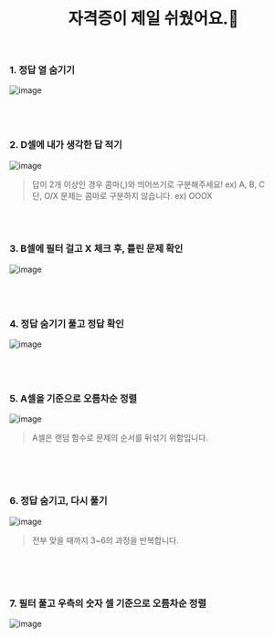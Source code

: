 <div align="center">
  
# 자격증이 제일 쉬웠어요.🤥
</div>

<br />

### 1. 정답 열 숨기기
![image](https://user-images.githubusercontent.com/87955005/154834128-e1942c2f-4b39-46d0-8b13-bbe9482ccfd3.png)
<br />
<br />
<br />
<br />

### 2. D셀에 내가 생각한 답 적기
![image](https://user-images.githubusercontent.com/87955005/154834228-b9801f41-fd6e-4693-b819-fbd547044071.png)
> 답이 2개 이상인 경우 콤마(,)와 띄어쓰기로 구분해주세요!   ex) A, B, C </br>
> 단, O/X 문제는 콤마로 구분하지 않습니다.    ex) OOOX
<br />
<br />

### 3. B셀에 필터 걸고 X 체크 후, 틀린 문제 확인
![image](https://user-images.githubusercontent.com/87955005/154834283-1b36a6ab-14c9-4d8f-a2b8-5a548caa1f82.png)
<br />
<br />
<br />
<br />

### 4. 정답 숨기기 풀고 정답 확인
![image](https://user-images.githubusercontent.com/87955005/154834297-2df118de-6417-4f4f-ac79-e6a0d787662b.png)
<br />
<br />
<br />
<br />

### 5. A셀을 기준으로 오름차순 정렬
![image](https://user-images.githubusercontent.com/87955005/154834540-8e3fbdbb-cbbf-4e40-89be-0d0ef0e9206a.png)
> A셀은 랜덤 함수로 문제의 순서를 뒤섞기 위함입니다.
<br />
<br />
<br />

### 6. 정답 숨기고, 다시 풀기
![image](https://user-images.githubusercontent.com/87955005/154834370-0ea74f46-8a89-4dff-b837-33ce81b84411.png)
> 전부 맞을 때까지 3~6의 과정을 반복합니다.
<br />
<br />
<br />

### 7. 필터 풀고 우측의 숫자 셀 기준으로 오름차순 정렬
![image](https://user-images.githubusercontent.com/87955005/154834598-8f60337c-b64c-446c-ae0d-e0698c4753ec.png)
<br />
<br />
<br />
<br />






